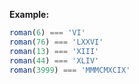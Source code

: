 **Example:**

```javascript
roman(6) === 'VI'
roman(76) === 'LXXVI'
roman(13) === 'XIII'
roman(44) === 'XLIV'
roman(3999) === 'MMMCMXCIX'
```